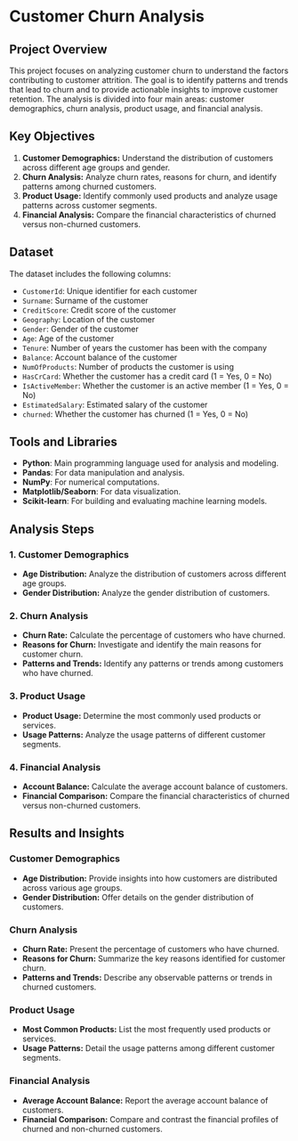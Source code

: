 # Customer Churn Analysis

## Project Overview

This project focuses on analyzing customer churn to understand the factors contributing to customer attrition. The goal is to identify patterns and trends that lead to churn and to provide actionable insights to improve customer retention. The analysis is divided into four main areas: customer demographics, churn analysis, product usage, and financial analysis.

## Key Objectives

1. **Customer Demographics:** Understand the distribution of customers across different age groups and gender.
2. **Churn Analysis:** Analyze churn rates, reasons for churn, and identify patterns among churned customers.
3. **Product Usage:** Identify commonly used products and analyze usage patterns across customer segments.
4. **Financial Analysis:** Compare the financial characteristics of churned versus non-churned customers.

## Dataset

The dataset includes the following columns:
- `CustomerId`: Unique identifier for each customer
- `Surname`: Surname of the customer
- `CreditScore`: Credit score of the customer
- `Geography`: Location of the customer
- `Gender`: Gender of the customer
- `Age`: Age of the customer
- `Tenure`: Number of years the customer has been with the company
- `Balance`: Account balance of the customer
- `NumOfProducts`: Number of products the customer is using
- `HasCrCard`: Whether the customer has a credit card (1 = Yes, 0 = No)
- `IsActiveMember`: Whether the customer is an active member (1 = Yes, 0 = No)
- `EstimatedSalary`: Estimated salary of the customer
- `churned`: Whether the customer has churned (1 = Yes, 0 = No)

## Tools and Libraries

- **Python**: Main programming language used for analysis and modeling.
- **Pandas**: For data manipulation and analysis.
- **NumPy**: For numerical computations.
- **Matplotlib/Seaborn**: For data visualization.
- **Scikit-learn**: For building and evaluating machine learning models.

## Analysis Steps

### 1. Customer Demographics

- **Age Distribution:** Analyze the distribution of customers across different age groups.
- **Gender Distribution:** Analyze the gender distribution of customers.

### 2. Churn Analysis

- **Churn Rate:** Calculate the percentage of customers who have churned.
- **Reasons for Churn:** Investigate and identify the main reasons for customer churn.
- **Patterns and Trends:** Identify any patterns or trends among customers who have churned.

### 3. Product Usage

- **Product Usage:** Determine the most commonly used products or services.
- **Usage Patterns:** Analyze the usage patterns of different customer segments.

### 4. Financial Analysis

- **Account Balance:** Calculate the average account balance of customers.
- **Financial Comparison:** Compare the financial characteristics of churned versus non-churned customers.

## Results and Insights

### Customer Demographics
- **Age Distribution:** Provide insights into how customers are distributed across various age groups.
- **Gender Distribution:** Offer details on the gender distribution of customers.

### Churn Analysis
- **Churn Rate:** Present the percentage of customers who have churned.
- **Reasons for Churn:** Summarize the key reasons identified for customer churn.
- **Patterns and Trends:** Describe any observable patterns or trends in churned customers.

### Product Usage
- **Most Common Products:** List the most frequently used products or services.
- **Usage Patterns:** Detail the usage patterns among different customer segments.

### Financial Analysis
- **Average Account Balance:** Report the average account balance of customers.
- **Financial Comparison:** Compare and contrast the financial profiles of churned and non-churned customers.
